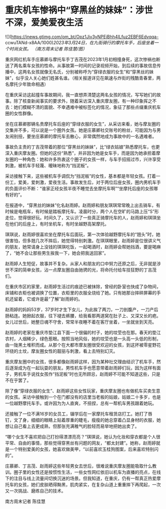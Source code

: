 # 重庆机车惨祸中“穿黑丝的妹妹”：涉世不深，爱美爱夜生活

![](https://inews.gtimg.com/om_bt/Opz1Jiv3yNPEjBhh4ILfuz2EBF6Edvqqa-
ccwuTANd-x8AA/1000)_2023年3月24日，在九街骑行的摩托车手，后座坐着一个时尚女孩。 （南方周末记者 陈佳慧/图）_

重庆网红机车手庄慕卿与摩托车手丁吉茂在2023年1月初相撞身死，这次惨祸也断送了两名乘车女孩的性命。从事故第一时间的记录视频开始，到后续的事故信息传播中，这两名女孩就像无名氏，分别被称呼为“穿绿衣服的女生”和“穿黑丝的妹妹”，似乎没人关心她们姓甚名谁。（相关报道详见在飙速与炸街的残酷青春里，两名摩托少年致命相遇）

在重庆采访这起撞车事故期间，我一直想弄清楚这两名女孩的情况，写写她们的故事。除了核查新闻事实的要求外，随着采访深入重庆摩友圈，有一种印象挥之不去：她们模糊不清的面貌、不幸遇难中被标签化的情况，象征了那些点缀重庆机车圈的女性群像。

坐在庄慕卿那辆名贵摩托车后座的“穿绿衣服的女生”，从采访来看，她与摩友圈的交集并不多，可以说是一个圈外女孩。她是庄慕卿社交账号的粉丝，可能因为与男友闹别扭，要坐庄慕卿的摩托车去散心，非常偶然地成为事故中的一名遇难者。

事故负主责的丁吉茂带着的那位“穿黑丝的妹妹”，比“绿衣姑娘”熟悉摩托车，也更深入重庆摩友圈。但她的这份“熟悉”，并非因为她是女车手，而是因为她承担着摩友圈的一种角色：她和许多热衷这个圈子的女孩一样，与车手招摇过市，兴许享受刺激，被机车手轻蔑、暧昧地称为“挡泥板”。

采访接触下来，这些被机车手调侃为“挡泥板”的女性，基本都是年轻女孩。打着一份工，爱美，爱刺激，爱夜生活。事故发生后，对于两位后座女孩，圈内男机车手的负面评价不断：“谁家正经女孩半夜不睡觉去坐摩托车啊”“坐摩托后座的女孩哪有好的”。

在报道中，“穿黑丝的妹妹”化名赵雨婷。赵雨婷和朋友琪琪常常晚上出去骑车，有时候是电瓶车，有时候是踏板摩托车。凌晨时分，两个人在空旷的马路上压“S”形走位，觉得很好玩。时间久了，又认识了一些真正骑摩托车的人，赵雨婷和琪琪坐在他们的后座上，有时坐机车，有时坐越野高架摩托。

琪琪说，赵雨婷很喜欢坐在摩托车后面玩，第一次体验越野摩托车的“翘头”时，她很害怕，但多翘几次不摔后，她觉得特别刺激。在琪琪眼里，赵雨婷是位很讲义气的朋友，她常请身上没钱的琪琪吃饭，一起喝酒时，赵雨婷会帮她挡酒，要是喝麻了，“她不会让那些男生挨我一下，她会把我送回家”。

赵雨婷人生短促，故事并不复杂。从家人和朋友的口中努力还原之后，无非就是涉世不深的简单女孩，沾一点摩友圈自由驰骋的光，将命托付给车技狂野的丁吉茂们。

在重庆市区的家里，赵雨婷生活过的痕迹已被抹除，曾经的卧室也快成了杂物间，床铺和衣柜也被调换了位置，衣柜里的衣服全烧给了她。只有她那台摔碎屏幕的手机还留着，它或许是最“了解”赵雨婷的。

赵雨婷的妈妈53岁，37岁时才生下女儿，为此挨了两刀，一刀剖腹产，一刀产后肠粘连。她掀起衣服，往下褪去裤腰，给我看那两道窝在肚子上、又深又长的疤。女儿过世后，她整日魂不守舍，常常半夜睡不着在客厅坐着，一坐就坐到天亮。

赵雨婷的老家在重庆市垫江县下面一个很偏的村子，她的坟茔也在那。春天的垫江农村，人烟稀少，绿色惹眼。按照当地风俗，她的坟茔也是一头高一头低的形制，由一陇黑土堆积而成。从那个在大都市摩友圈很受欢迎的女孩，到这抔被零星野花环绕的土坟，摩友圈女性的靓丽与刺激，看上去特别幻灭。

重庆摩友圈中的女孩，很多都像赵雨婷这样，因为某种社交理由结识了机车手，然后逐渐成为在一起玩耍的朋友。男性机车手也愿意带着赵雨婷们玩，因为这样有面子，男机车手说找女孩作“挡泥板”时也无所顾忌，赵雨婷不可能不知道这些，只是不在乎罢了。

除了像“穿绿衣服的女生”、赵雨婷这些女性玩家，重庆摩友圈也有做机车买卖生意的女孩。采访中接触到一个在门都没有的店里当老板的姑娘，姑娘二十多岁，也是一位越野摩托车手。或许因为为人直爽，不扭捏，总有一帮机车男孩跟着她玩。

还接触了一位不满16岁的女员工，辍学后在一家摩托车租赁店打工。她打了唇钉，文了身，细细的眼睛上贴着厚重的睫毛，瘦瘦的她总穿着凸显身材的衣服，她想让自己看上去更成熟，但那张充满稚气的脸轻而易举地把她出卖了。

“哪个女生不喜欢把自己打扮得漂漂亮亮？”琪琪说，她认为化妆和穿衣都是个人很平常、自由的事情，那些觉得穿黑丝有问题的网友，“都太封建”。她称，赵雨婷就是一个特别爱美的女孩，她喜欢做美甲，“以前喜欢玉桂狗图案，后来喜欢特别闪的”。

庄慕卿、丁吉茂、赵雨婷这些年轻男女去世后，很难说重庆摩友圈能吸取什么教训。圈子里的女性还是按惯性生活，一些女性网红依旧以机车为直播的亮点，在线下的注目与线上流量间切换沉迷的场景。但我知道，在重庆，仍有一帮真正热爱摩托车的女孩，她们皮肤晒得黝黑，肌肉紧实，在复杂山道上重重摔下再爬起，一次又一次挑战、磨练自己的技术。

南方周末记者 陈佳慧


